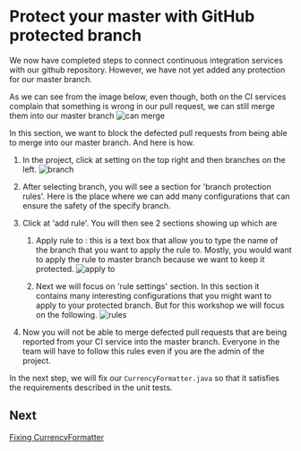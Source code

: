 # Protect your master with GitHub protected branch
We now have completed steps to connect continuous integration services with our github repository.
However, we have not yet added any protection for our master branch.

As we can see from the image below, even though, both on the CI services complain that something is wrong in our pull request, we can still merge them into our master branch
![can merge](https://user-images.githubusercontent.com/11821799/45927907-2e0ce800-bf65-11e8-92a6-743264cf17f6.png)

In this section, we want to block the defected pull requests from being able to merge into our master branch. And here is how.

1. In the project, click at setting on the top right and then branches on the left.
![branch](https://user-images.githubusercontent.com/11821799/45927965-26017800-bf66-11e8-9a10-241e39ec0be4.png)

2. After selecting branch, you will see a section for 'branch protection rules'. Here is the place where we can add many configurations that can ensure the safety of the specify branch.

3. Click at 'add rule'. You will then see 2 sections showing up which are

    1. Apply rule to : this is a text box that allow you to type the name of the branch that you want to apply the rule to. Mostly, you would want to apply the rule to master branch because we want to keep it protected.
    ![apply to](https://user-images.githubusercontent.com/11821799/45928196-d15ffc00-bf69-11e8-8f1d-610faf6c775d.png)

    2. Next we will focus on 'rule settings' section. In this section it contains many interesting configurations that you might want to apply to your protected branch. But for this workshop we will focus on the following.
    ![rules](https://user-images.githubusercontent.com/11821799/45928246-c8bbf580-bf6a-11e8-8b43-f97f7e873990.png)

4. Now you will not be able to merge defected pull requests that are being reported from your CI service into the master branch. Everyone in the team will have to follow this rules even if you are the admin of the project.

In the next step, we will fix our `CurrencyFormatter.java` so that it satisfies the requirements described in the unit tests.

## Next

[Fixing CurrencyFormatter](./fixCurrencyFormatter)
